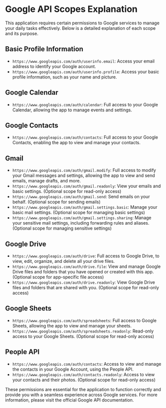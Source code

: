 # Google API Scopes Explanation

This application requires certain permissions to Google services to manage your daily tasks effectively. Below is a detailed explanation of each scope and its purpose.

## Basic Profile Information

- `https://www.googleapis.com/auth/userinfo.email`: Access your email address to identify your Google account.
- `https://www.googleapis.com/auth/userinfo.profile`: Access your basic profile information, such as your name and picture.

## Google Calendar

- `https://www.googleapis.com/auth/calendar`: Full access to your Google Calendar, allowing the app to manage events and settings.

## Google Contacts

- `https://www.googleapis.com/auth/contacts`: Full access to your Google Contacts, enabling the app to view and manage your contacts.

## Gmail

- `https://www.googleapis.com/auth/gmail.modify`: Full access to modify your Gmail messages and settings, allowing the app to view and send emails, manage drafts, and more.
- `https://www.googleapis.com/auth/gmail.readonly`: View your emails and basic settings. (Optional scope for read-only access)
- `https://www.googleapis.com/auth/gmail.send`: Send emails on your behalf. (Optional scope for sending emails)
- `https://www.googleapis.com/auth/gmail.settings.basic`: Manage your basic mail settings. (Optional scope for managing basic settings)
- `https://www.googleapis.com/auth/gmail.settings.sharing`: Manage your sensitive mail settings, including forwarding rules and aliases. (Optional scope for managing sensitive settings)

## Google Drive

- `https://www.googleapis.com/auth/drive`: Full access to Google Drive, to view, edit, organize, and delete all your drive files.
- `https://www.googleapis.com/auth/drive.file`: View and manage Google Drive files and folders that you have opened or created with this app. (Optional scope for app-specific file access)
- `https://www.googleapis.com/auth/drive.readonly`: View Google Drive files and folders that are shared with you. (Optional scope for read-only access)

## Google Sheets

- `https://www.googleapis.com/auth/spreadsheets`: Full access to Google Sheets, allowing the app to view and manage your sheets.
- `https://www.googleapis.com/auth/spreadsheets.readonly`: Read-only access to your Google Sheets. (Optional scope for read-only access)

## People API

- `https://www.googleapis.com/auth/contacts`: Access to view and manage the contacts in your Google Account, using the People API.
- `https://www.googleapis.com/auth/contacts.readonly`: Access to view your contacts and their photos. (Optional scope for read-only access)

These permissions are essential for the application to function correctly and provide you with a seamless experience across Google services. For more information, please visit the official Google API documentation.
